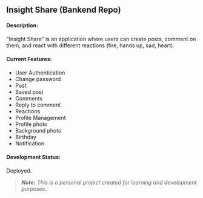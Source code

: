 ## **Insight Share (Bankend Repo)**

#### Description:
"Insight Share" is an application where users can create posts, comment on them, and react with different reactions (fire, hands up, sad, heart).

#### Current Features:
- User Authentication
- Change password
- Post
- Saved post
- Comments
- Reply to comment
- Reactions
- Profile Management
- Profile photo
- Background photo
- Birthday
- Notification

#### Development Status:
Deployed.

> _**Note:** This is a personal project created for learning and development purposes._
